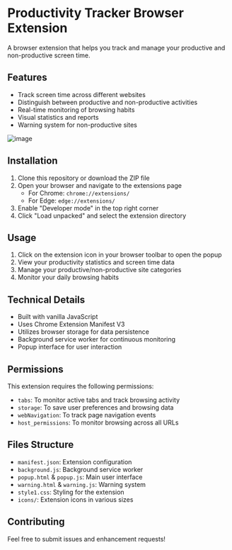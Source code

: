 # Productivity Tracker Browser Extension

A browser extension that helps you track and manage your productive and non-productive screen time.

## Features

- Track screen time across different websites
- Distinguish between productive and non-productive activities
- Real-time monitoring of browsing habits
- Visual statistics and reports
- Warning system for non-productive sites



![image](https://github.com/user-attachments/assets/3f42633d-7234-4bf6-83f6-322ffca1a9dc)


## Installation

1. Clone this repository or download the ZIP file
2. Open your browser and navigate to the extensions page
   - For Chrome: `chrome://extensions/`
   - For Edge: `edge://extensions/`
3. Enable "Developer mode" in the top right corner
4. Click "Load unpacked" and select the extension directory

## Usage

1. Click on the extension icon in your browser toolbar to open the popup
2. View your productivity statistics and screen time data
3. Manage your productive/non-productive site categories
4. Monitor your daily browsing habits

## Technical Details

- Built with vanilla JavaScript
- Uses Chrome Extension Manifest V3
- Utilizes browser storage for data persistence
- Background service worker for continuous monitoring
- Popup interface for user interaction

## Permissions

This extension requires the following permissions:
- `tabs`: To monitor active tabs and track browsing activity
- `storage`: To save user preferences and browsing data
- `webNavigation`: To track page navigation events
- `host_permissions`: To monitor browsing across all URLs

## Files Structure

- `manifest.json`: Extension configuration
- `background.js`: Background service worker
- `popup.html` & `popup.js`: Main user interface
- `warning.html` & `warning.js`: Warning system
- `style1.css`: Styling for the extension
- `icons/`: Extension icons in various sizes

## Contributing

Feel free to submit issues and enhancement requests!

